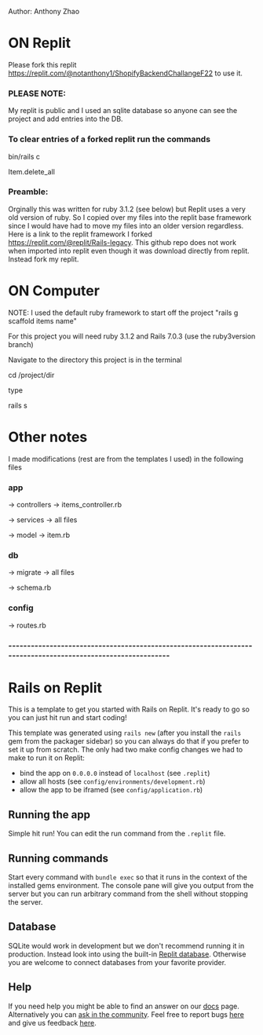 Author: Anthony Zhao


# ON Replit
Please fork this replit https://replit.com/@notanthony1/ShopifyBackendChallangeF22 to use it. 



### PLEASE NOTE: 
My replit is public and I used an sqlite database so anyone can see the project and add entries into the DB. 


### To clear entries of a forked replit run the commands 


bin/rails c 


Item.delete_all


### Preamble:


Orginally this was written for ruby 3.1.2 (see below) but Replit uses a very old version of ruby. So I copied over my files into the replit base framework since I would have had to move my files into an older version regardless. Here is a link to the replit framework I forked https://replit.com/@replit/Rails-legacy. This github repo does not work when imported into replit even though it was download directly from replit. Instead fork my replit.




# ON Computer

NOTE: I used the default ruby framework to start off the project "rails g scaffold items name"


For this project you will need ruby 3.1.2 and Rails 7.0.3 (use the ruby3version branch) 


Navigate to the directory this project is in the terminal


cd /project/dir


type


rails s


# Other notes
I made modifications (rest are from the templates I used) in the following files

### app


-> controllers -> items_controller.rb


-> services -> all files


-> model -> item.rb


### db


-> migrate -> all files


-> schema.rb


### config 

-> routes.rb




### ------------------------------------------------------------------------------------------------------------






# Rails on Replit

This is a template to get you started with Rails on Replit. It's ready to go so you can just hit run and start coding!

This template was generated using `rails new` (after you install the `rails` gem from the packager sidebar) so you can always do that if you prefer to set it up from scratch. The only had two make config changes we had to make to run it on Replit:

- bind the app on `0.0.0.0` instead of `localhost` (see `.replit`)
- allow all hosts (see `config/environments/development.rb`)
- allow the app to be iframed (see `config/application.rb`)

## Running the app

Simple hit run! You can edit the run command from the `.replit` file.

## Running commands

Start every command with `bundle exec` so that it runs in the context of the installed gems environment. The console pane will give you output from the server but you can run arbitrary command from the shell without stopping the server.

## Database

SQLite would work in development but we don't recommend running it in production. Instead look into using the built-in [Replit database](http://docs.replit.com/misc/database). Otherwise you are welcome to connect databases from your favorite provider. 

## Help

If you need help you might be able to find an answer on our [docs](https://docs.replit.com) page. Alternatively you can [ask in the community](https://replit.com/talk/ask). Feel free to report bugs [here](https://replit.com/bugs) and give us feedback [here](https://replit.com/feedback).


